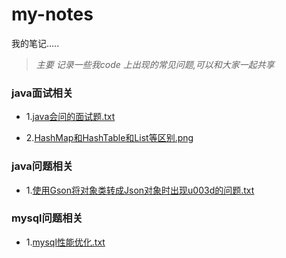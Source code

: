 # my-notes
我的笔记.....
> *主要 记录一些我code 上出现的常见问题,可以和大家一起共享*



### java面试相关

* 1.<a href="https://github.com/Fancyiscrying/my-notes/blob/master/java会问的面试题.txt">java会问的面试题.txt</a>

* 2.<a href="https://github.com/Fancyiscrying/my-notes/blob/master/HashMap和HashTable和List等区别.png">HashMap和HashTable和List等区别.png</a>




### java问题相关

* 1.<a href="https://github.com/Fancyiscrying/my-notes/blob/master/使用Gson将对象类转成Json对象时出现u003d的问题.txt">使用Gson将对象类转成Json对象时出现u003d的问题.txt</a>



### mysql问题相关

* 1.<a href="https://github.com/Fancyiscrying/my-notes/blob/master/mysql性能优化.txt">mysql性能优化.txt</a>
